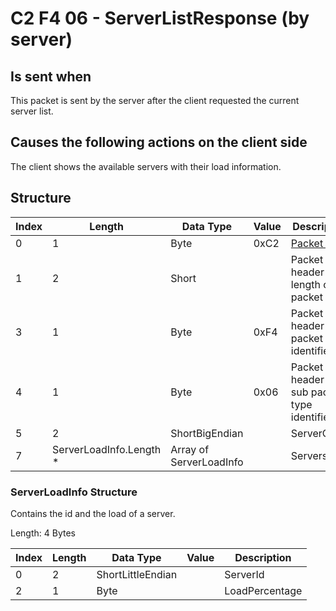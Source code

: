 # C2 F4 06 - ServerListResponse (by server)

## Is sent when

This packet is sent by the server after the client requested the current server list.

## Causes the following actions on the client side

The client shows the available servers with their load information.

## Structure

| Index | Length | Data Type | Value | Description |
|-------|--------|-----------|-------|-------------|
| 0 | 1 |   Byte   | 0xC2  | [Packet type](PacketTypes.md) |
| 1 | 2 |    Short   |      | Packet header - length of the packet |
| 3 | 1 |    Byte   | 0xF4  | Packet header - packet type identifier |
| 4 | 1 |    Byte   | 0x06  | Packet header - sub packet type identifier |
| 5 | 2 | ShortBigEndian |  | ServerCount |
| 7 | ServerLoadInfo.Length *  | Array of ServerLoadInfo |  | Servers |

### ServerLoadInfo Structure

Contains the id and the load of a server.

Length: 4 Bytes

| Index | Length | Data Type | Value | Description |
|-------|--------|-----------|-------|-------------|
| 0 | 2 | ShortLittleEndian |  | ServerId |
| 2 | 1 | Byte |  | LoadPercentage |